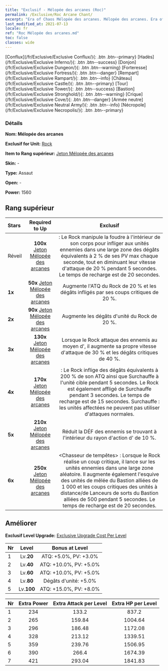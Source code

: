 ```yaml
---
title: "Exclusif - Mélopée des arcanes (Roc)"
permalink: /Exclusive/Roc Arcane Chant/
excerpt: "Era of Chaos Mélopée des arcanes. Mélopée des arcanes. Era of Chaos Exclusif Mélopée des arcanes. Rock Exclusif."
last_modified_at: 2021-07-13
locale: fr
ref: "Roc Mélopée des arcanes.md"
toc: false
classes: wide
---
```

 [Conflux](/fr/Exclusive/Exclusive Conflux/){: .btn .btn--primary} [Hadès](/fr/Exclusive/Exclusive Inferno/){: .btn .btn--success} [Donjon](/fr/Exclusive/Exclusive Dungeon/){: .btn .btn--warning} [Forteresse](/fr/Exclusive/Exclusive Fortress/){: .btn .btn--danger} [Rempart](/fr/Exclusive/Exclusive Rampart/){: .btn .btn--info} [Château](/fr/Exclusive/Exclusive Castle/){: .btn .btn--primary} [Tour](/fr/Exclusive/Exclusive Tower/){: .btn .btn--success} [Bastion](/fr/Exclusive/Exclusive Stronghold/){: .btn .btn--warning} [Crique](/fr/Exclusive/Exclusive Cove/){: .btn .btn--danger} [Armée neutre](/fr/Exclusive/Exclusive Neutral Army/){: .btn .btn--info} [Nécropole](/fr/Exclusive/Exclusive Necropolis/){: .btn .btn--primary} 

### Détails
 **Nom: Mélopée des arcanes** 

 **Exclusif for Unit:** [Rock](/fr/units/Roc/) 

 **Item to Rang supérieur:** [Jeton Mélopée des arcanes](/ItemsFR/con_915/)

 **Skin:** -

 **Type:** Assaut

 **Open:** -

 **Power:** 1560

## Rang supérieur

  |     Stars    |  Required to Up | Exclusif |
  |:-------------|:---------------:|:---------------:|
  |  Réveil  | **100x** [Jeton Mélopée des arcanes](/ItemsFR/con_915/) | <Impulsion statique> : Le Rock manipule la foudre à l'intérieur de son corps pour infliger aux unités ennemies dans une large zone des dégâts équivalents à 2 % de ses PV max chaque seconde, tout en diminuant leur vitesse d'attaque de 20 % pendant 5 secondes. Le temps de recharge est de 20 secondes. |
  | **1x** <i class="fas fa-star"/> | **50x** [Jeton Mélopée des arcanes](/ItemsFR/con_915/) | Augmente l'ATQ du Rock de 20 % et les dégâts infligés par ses coups critiques de 20 %. |
  | **2x** <i class="fas fa-star"/> | **90x** [Jeton Mélopée des arcanes](/ItemsFR/con_915/) | Augmente les dégâts d'unité du Rock de 20 %. |
  | **3x** <i class="fas fa-star"/> | **130x** [Jeton Mélopée des arcanes](/ItemsFR/con_915/) | Lorsque le Rock attaque des ennemis au moyen d'<Impulsion statique>, il augmente sa propre vitesse d'attaque de 30 % et les dégâts critiques de 40 %. |
  | **4x** <i class="fas fa-star"/> | **170x** [Jeton Mélopée des arcanes](/ItemsFR/con_915/) | <Frappe foudroyante> : Le Rock inflige des dégâts équivalents à 200 % de son ATQ ainsi que Surchauffe à l'unité cible pendant 5 secondes. Le Rock est également affligé de Surchauffe pendant 3 secondes. Le temps de recharge est de 15 secondes. Surchauffe : les unités affectées ne peuvent pas utiliser d'attaques normales. |
  | **5x** <i class="fas fa-star"/> | **210x** [Jeton Mélopée des arcanes](/ItemsFR/con_915/) | Réduit la DÉF des ennemis se trouvant à l'intérieur du rayon d'action d'<Impulsion statique> de 10 %. |
  | **6x** <i class="fas fa-star"/> | **250x** [Jeton Mélopée des arcanes](/ItemsFR/con_915/) | <Chasseur de tempêtes> : Lorsque le Rock réalise un coup critique, il lance <Impulsion statique> sur les unités ennemies dans une large zone aléatoire. Il augmente également l'esquive des unités de mêlée du Bastion alliées de 1 000 et les coups critiques des unités à distance/de Lanceurs de sorts du Bastion alliées de 500 pendant 5 secondes. Le temps de recharge est de 20 secondes. |


## Améliorer
 **Exclusif Level Upgrade:** [Exclusive Upgrade Cost Per Level](/Exclusive/ExclusiveUpgradeCostPerLevel/)

  |  Nr  |   Level  | Bonus at Level |
  |:-----|:--------:|:--------------:|
  | 1 | Lv.**20** | ATQ: +5.0%, PV: +3.0% |
  | 2 | Lv.**40** | ATQ: +10.0%, PV: +5.0% |
  | 3 | Lv.**60** | ATQ: +10.0%, PV: +5.0% |
  | 4 | Lv.**80** | Dégâts d'unité: +5.0% |
  | 5 | Lv.**100** | ATQ: +15.0%, PV: +8.0% |


  |  Nr  |  Extra Power | Extra Attack per Level | Extra HP per Level |
  |:-----|:--------:|:--------:|:--------:|
  | 1 | 234 | 133.2 | 837.2 |
  | 2 | 265 | 159.84 | 1004.64 |
  | 3 | 296 | 186.48 | 1172.08 |
  | 4 | 328 | 213.12 | 1339.51 |
  | 5 | 359 | 239.76 | 1506.95 |
  | 6 | 390 | 266.4 | 1674.39 |
  | 7 | 421 | 293.04 | 1841.83 |


